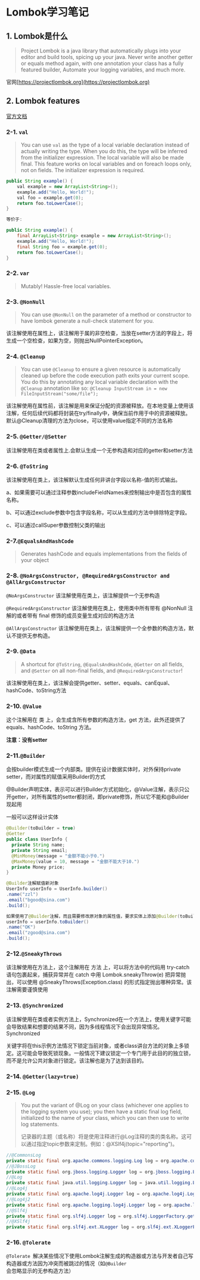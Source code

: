 # Lombok学习笔记

## 1. Lombok是什么

> Project Lombok is a java library that automatically plugs into your editor and build tools, spicing up your java.
> Never write another getter or equals method again, with one annotation your class has a fully featured builder, Automate your logging variables, and much more.

官网[https://projectlombok.org](https://projectlombok.org)



## 2. Lombok features

[官方文档](https://projectlombok.org/features/all)

### 2-1. `val`

> You can use `val` as the type of a local variable declaration instead of actually writing the type. When you do this, the type will be inferred from the initializer expression. The local variable will also be made final. This feature works on local variables and on foreach loops only, not on fields. The initializer expression is required.

```java
public String example() {
    val example = new ArrayList<String>();
    example.add("Hello, World!");
    val foo = example.get(0);
    return foo.toLowerCase();
}

等价于:

public String example() {
    final ArrayList<String> example = new ArrayList<String>();
    example.add("Hello, World!");
    final String foo = example.get(0);
    return foo.toLowerCase();
}
```



### 2-2. `var`

> Mutably! Hassle-free local variables.

### 2-3. `@NonNull`

> You can use `@NonNull` on the parameter of a method or constructor to have lombok generate a null-check statement for you.

该注解使用在属性上，该注解用于属的非空检查，当放在setter方法的字段上，将生成一个空检查，如果为空，则抛出NullPointerException。

### 2-4. `@Cleanup`

> You can use `@Cleanup` to ensure a given resource is automatically cleaned up before the code execution path exits your current scope. You do this by annotating any local variable declaration with the `@Cleanup` annotation like so:
> `@Cleanup InputStream in = new FileInputStream("some/file");`

该注解使用在属性前，该注解是用来保证分配的资源被释放。在本地变量上使用该注解，任何后续代码都将封装在try/finally中，确保当前作用于中的资源被释放。默认@Cleanup清理的方法为close，可以使用value指定不同的方法名称

### 2-5. `@Getter/@Setter`

该注解使用在类或者属性上.会默认生成一个无参构造和对应的getter和setter方法

### 2-6. `@ToString`

该注解使用在类上，该注解默认生成任何非讲台字段以名称-值的形式输出。

a、如果需要可以通过注释参数includeFieldNames来控制输出中是否包含的属性名称。

b、可以通过exclude参数中包含字段名称，可以从生成的方法中排除特定字段。

c、可以通过callSuper参数控制父类的输出

### 2-7.`@EqualsAndHashCode`

> Generates hashCode and equals implementations from the fields of your object



### 2-8. `@NoArgsConstructor, @RequiredArgsConstructor and @AllArgsConstructor`

`@NoArgsConstructor`  该注解使用在类上，该注解提供一个无参构造

`@RequiredArgsConstructor` 该注解使用在类上，使用类中所有带有 @NonNull 注解的或者带有 final 修饰的成员变量生成对应的构造方法

`@AllArgsConstructor` 该注解使用在类上，该注解提供一个全参数的构造方法，默认不提供无参构造。

### 2-9. `@Data`

> A shortcut for `@ToString`, `@EqualsAndHashCode`, `@Getter` on all fields, and `@Setter` on all non-final fields, and `@RequiredArgsConstructor`!

该注解使用在类上，该注解会提供getter、setter、equals、canEqual、hashCode、toString方法

### 2-10. `@Value`

这个注解用在 类 上，会生成含所有参数的构造方法，get 方法，此外还提供了equals、hashCode、toString 方法。

**注意：没有setter**

### 2-11.`@Builder`

会按builder模式生成一个内部类。提供在设计数据实体时，对外保持private setter，而对属性的赋值采用Builder的方式

@Builder声明实体，表示可以进行Builder方式初始化，@Value注解，表示只公开getter，对所有属性的setter都封闭，即private修饰，所以它不能和@Builder现起用

一般可以这样设计实体

```java
@Builder(toBuilder = true)
@Getter
public class UserInfo {
  private String name;
  private String email;
  @MinMoney(message = "金额不能小于0.")
  @MaxMoney(value = 10, message = "金额不能大于10.")
  private Money price;
}

@Builder注解赋值新对象
UserInfo userInfo = UserInfo.builder()
.name("zzl")
.email("bgood@sina.com")
.build();

如果使用了@Builder注解，而且需要修改原对象的属性值，要求实体上添加@Builder(toBuilder=true)
userInfo = userInfo.toBuilder()
.name("OK")
.email("zgood@sina.com")
.build();
```



### 2-12.`@SneakyThrows`

该注解使用在方法上，这个注解用在 方法 上，可以将方法中的代码用 try-catch 语句包裹起来，捕获异常并在 catch 中用 Lombok.sneakyThrow(e) 把异常抛出，可以使用 @SneakyThrows(Exception.class) 的形式指定抛出哪种异常。该注解需要谨慎使用

### 2-13. `@Synchronized`

该注解使用在类或者实例方法上，Synchronized在一个方法上，使用关键字可能会导致结果和想要的结果不同，因为多线程情况下会出现异常情况。Synchronized

关键字将在this示例方法情况下锁定当前对象，或者class讲台方法的对象上多锁定。这可能会导致死锁现象。一般情况下建议锁定一个专门用于此目的的独立锁，而不是允许公共对象进行锁定。该注解也是为了达到该目的。

### 2-14. `@Getter(lazy=true)`

### 2-15. `@Log`

> You put the variant of @Log on your class (whichever one applies to the logging system you use); you then have a static final log field, initialized to the name of your class, which you can then use to write log statements.
>
> 记录器的主题（或名称）将是使用注释进行@Log注释的类的类名称。这可以通过指定topic参数来定制。例如：@XSlf4j(topic="reporting")。

```java
//@CommonsLog 
private static final org.apache.commons.logging.Log log = org.apache.commons.logging.LogFactory.getLog(LogExample.class); 
//@JBossLog 
private static final org.jboss.logging.Logger log = org.jboss.logging.Logger.getLogger(LogExample.class); 
//@Log 
private static final java.util.logging.Logger log = java.util.logging.Logger.getLogger(LogExample.class.getName()); 
//@Log4j 
private static final org.apache.log4j.Logger log = org.apache.log4j.Logger.getLogger(LogExample.class); 
//@Log4j2 
private static final org.apache.logging.log4j.Logger log = org.apache.logging.log4j.LogManager.getLogger(LogExample.class); 
//@Slf4j 
private static final org.slf4j.Logger log = org.slf4j.LoggerFactory.getLogger(LogExample.class); 
//@XSlf4j 
private static final org.slf4j.ext.XLogger log = org.slf4j.ext.XLoggerFactory.getXLogger(LogExample.class);
```



### 2-16. `@Tolerate`

`@Tolerate `解决某些情况下使用Lombok注解生成的构造器或方法与开发者自己写构造器或方法因为冲突而被跳过的情况（如`@Builder`会忽略显示的无参构造方法）













